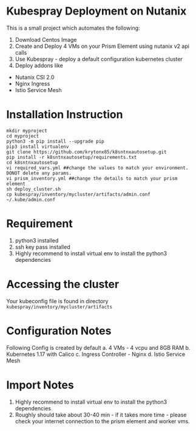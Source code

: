 # Kubespray Deployment on Nutanix

This is a small project which automates the following:
1. Download Centos Image
2. Create and Deploy 4 VMs on your Prism Element using nutanix v2 api calls 
3. Use Kubespray - deploy a default configuration kubernetes cluster
4. Deploy addons like 
  - Nutanix CSI 2.0 
  - Nginx Ingress
  - Istio Service Mesh


# Installation Instruction
```
mkdir myproject
cd myproject
python3 -m pip install --upgrade pip
pip3 install virtualenv
git clone https://github.com/krytonx85/k8sntnxautosetup.git
pip install -r k8sntnxautosetup/requirements.txt
cd k8sntnxautosetup
vi required_vars.yml ##change the values to match your environment. DONOT delete any params.
vi prism_inventory.yml ##change the details to match your prism element
sh deploy_cluster.sh 
cp kubespray/inventory/mycluster/artifacts/admin.conf ~/.kube/admin.conf
```

# Requirement
1. python3 installed
2. ssh key pass installed
3. Highly recommend to install virtual env to install the python3 dependencies


# Accessing the cluster
Your kubeconfig file is found in directory `kubespray/inventory/mycluster/artifacts`
# Configuration Notes
Following Config is created by default
   a. 4 VMs - 4 vcpu and 8GB RAM
   b. Kubernetes 1.17 with Calico
   c. Ingress Controller - Nginx
   d. Istio Service Mesh
   
 
# Import Notes
1. Highly recommend to install virtual env to install the python3 dependencies
2. Roughly should take about 30-40 min - if it takes more time - please check your internet connection to the prism element and worker vms.


